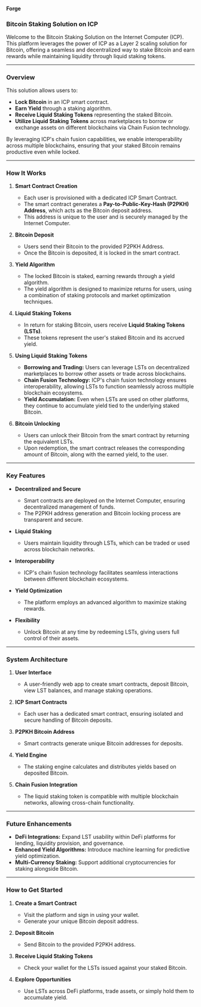 #### Forge 
### Bitcoin Staking Solution on ICP

Welcome to the Bitcoin Staking Solution on the Internet Computer (ICP). This platform leverages the power of ICP as a Layer 2 scaling solution for Bitcoin, offering a seamless and decentralized way to stake Bitcoin and earn rewards while maintaining liquidity through liquid staking tokens.

---

### Overview

This solution allows users to:

- **Lock Bitcoin** in an ICP smart contract.
- **Earn Yield** through a staking algorithm.
- **Receive Liquid Staking Tokens** representing the staked Bitcoin.
- **Utilize Liquid Staking Tokens** across marketplaces to borrow or exchange assets on different blockchains via Chain Fusion technology.

By leveraging ICP's chain fusion capabilities, we enable interoperability across multiple blockchains, ensuring that your staked Bitcoin remains productive even while locked.

---

### How It Works

1. **Smart Contract Creation**
   - Each user is provisioned with a dedicated ICP Smart Contract.
   - The smart contract generates a **Pay-to-Public-Key-Hash (P2PKH) Address**, which acts as the Bitcoin deposit address.
   - This address is unique to the user and is securely managed by the Internet Computer.

2. **Bitcoin Deposit**
   - Users send their Bitcoin to the provided P2PKH Address.
   - Once the Bitcoin is deposited, it is locked in the smart contract.

3. **Yield Algorithm**
   - The locked Bitcoin is staked, earning rewards through a yield algorithm.
   - The yield algorithm is designed to maximize returns for users, using a combination of staking protocols and market optimization techniques.

4. **Liquid Staking Tokens**
   - In return for staking Bitcoin, users receive **Liquid Staking Tokens (LSTs)**.
   - These tokens represent the user's staked Bitcoin and its accrued yield.

5. **Using Liquid Staking Tokens**
   - **Borrowing and Trading:** Users can leverage LSTs on decentralized marketplaces to borrow other assets or trade across blockchains.
   - **Chain Fusion Technology:** ICP's chain fusion technology ensures interoperability, allowing LSTs to function seamlessly across multiple blockchain ecosystems.
   - **Yield Accumulation:** Even when LSTs are used on other platforms, they continue to accumulate yield tied to the underlying staked Bitcoin.

6. **Bitcoin Unlocking**
   - Users can unlock their Bitcoin from the smart contract by returning the equivalent LSTs.
   - Upon redemption, the smart contract releases the corresponding amount of Bitcoin, along with the earned yield, to the user.

---

### Key Features

- **Decentralized and Secure**
  - Smart contracts are deployed on the Internet Computer, ensuring decentralized management of funds.
  - The P2PKH address generation and Bitcoin locking process are transparent and secure.

- **Liquid Staking**
  - Users maintain liquidity through LSTs, which can be traded or used across blockchain networks.

- **Interoperability**
  - ICP's chain fusion technology facilitates seamless interactions between different blockchain ecosystems.

- **Yield Optimization**
  - The platform employs an advanced algorithm to maximize staking rewards.

- **Flexibility**
  - Unlock Bitcoin at any time by redeeming LSTs, giving users full control of their assets.

---

### System Architecture

1. **User Interface**
   - A user-friendly web app to create smart contracts, deposit Bitcoin, view LST balances, and manage staking operations.

2. **ICP Smart Contracts**
   - Each user has a dedicated smart contract, ensuring isolated and secure handling of Bitcoin deposits.

3. **P2PKH Bitcoin Address**
   - Smart contracts generate unique Bitcoin addresses for deposits.

4. **Yield Engine**
   - The staking engine calculates and distributes yields based on deposited Bitcoin.

5. **Chain Fusion Integration**
   - The liquid staking token is compatible with multiple blockchain networks, allowing cross-chain functionality.

---

### Future Enhancements

- **DeFi Integrations:** Expand LST usability within DeFi platforms for lending, liquidity provision, and governance.
- **Enhanced Yield Algorithms:** Introduce machine learning for predictive yield optimization.
- **Multi-Currency Staking:** Support additional cryptocurrencies for staking alongside Bitcoin.

---

### How to Get Started

1. **Create a Smart Contract**
   - Visit the platform and sign in using your wallet.
   - Generate your unique Bitcoin deposit address.

2. **Deposit Bitcoin**
   - Send Bitcoin to the provided P2PKH address.

3. **Receive Liquid Staking Tokens**
   - Check your wallet for the LSTs issued against your staked Bitcoin.

4. **Explore Opportunities**
   - Use LSTs across DeFi platforms, trade assets, or simply hold them to accumulate yield.
